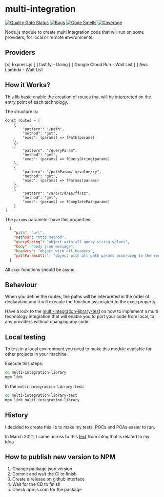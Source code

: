 # multi-integration

[![Quality Gate Status](https://sonarcloud.io/api/project_badges/measure?project=69338b20-fd5f-439d-bf2c-2b1473ca5712&metric=alert_status)](https://sonarcloud.io/dashboard?id=69338b20-fd5f-439d-bf2c-2b1473ca5712)
[![Bugs](https://sonarcloud.io/api/project_badges/measure?project=69338b20-fd5f-439d-bf2c-2b1473ca5712&metric=bugs)](https://sonarcloud.io/dashboard?id=69338b20-fd5f-439d-bf2c-2b1473ca5712)
[![Code Smells](https://sonarcloud.io/api/project_badges/measure?project=69338b20-fd5f-439d-bf2c-2b1473ca5712&metric=code_smells)](https://sonarcloud.io/dashboard?id=69338b20-fd5f-439d-bf2c-2b1473ca5712)
[![Coverage](https://sonarcloud.io/api/project_badges/measure?project=69338b20-fd5f-439d-bf2c-2b1473ca5712&metric=coverage)](https://sonarcloud.io/dashboard?id=69338b20-fd5f-439d-bf2c-2b1473ca5712)

Node.js module to create multi integration code that will run on some providers, for local or remote environments.

## Providers

[x] Express.js
[ ] fastify - Doing
[ ] Google Cloud Run - Wait List
[ ] Aws Lambda - Wait List

## How it Works?

This lib basic enable the creation of routes that will be interpreted on the entry point of each technology.

The structure is:

```node
const routes = [
    {
        "pattern": "/path",
        "method": "get",
        "exec": (params) => fPath(params)
    },
    {
        "pattern": "/queryParam",
        "method": "get",
        "exec": (params) => fQueryString(params)
    },
    {
        "pattern": "/pathParam/:x/value/:y",
        "method": "get",
        "exec": (params) => fParams(params)
    },
    {
        "pattern": "/a/b/c/d/ee/ff/zz",
        "method": "get",
        "exec": (params) => fCompletePathparams)
    }
]
```

The `params` parameter have this properties:
```json
  {
    "path": "url",
    "method": "http method",
    "queryString": "object with all query string values",
    "body": "body json message",
    "headers": "object with all headers",
    "pathParamsAttr": "object with all path params according to the route defined"
  }
```

All `exec` functions should be async.

## Behaviour

When you define the routes, the paths will be interpreted in the order of declaration and it will execute the function associated to the exec property.

Have a look to the [multi-integration-library-test](https://github.com/brunopenso/multi-integration-library-test) on how to implement a multi technology integration that will enable you to port your code from local, to any providers without changing any code.

## Local testing

To test in a local environment you need to make this module available for other projects in your machine.

Execute this steps:

```bash
cd multi-integration-library
npm link
```

In the `multi-integration-library-test`:

```bash
cd multi-integration-library-test
npm link multi-integration-library
```

## History

I decided to create this lib to make my tests, POCs and POAs easier to run.

In March 2021, I came across to this [text](https://www.infoq.com/articles/serverless-microservices-flexibility/) from infoq that is related to my idea

## How to publish new version to NPM
1. Change package.json version
2. Commit and wait the CI to finish
3. Create a release on github interface
4. Wait for the CD to finish
5. Check npmjs.com for the package
